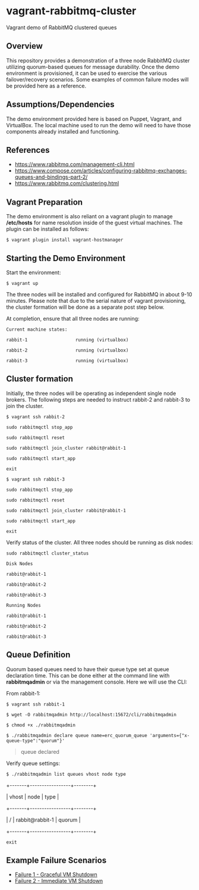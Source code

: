 # vagrant-rabbitmq-cluster
Vagrant  demo of RabbitMQ clustered queues

## Overview
This repository provides a demonstration of a three node RabbitMQ cluster
utilizing quorum-based queues for message durability. Once the demo environment
is provisioned, it can be used to exercise the various failover/recovery
scenarios. Some examples of common failure modes will be provided here as a
reference.

## Assumptions/Dependencies
The demo environment provided here is based on Puppet, Vagrant, and VirtualBox.
The local machine used to run the demo will need to have those components
already installed and functioning.

## References
* https://www.rabbitmq.com/management-cli.html
* https://www.compose.com/articles/configuring-rabbitmq-exchanges-queues-and-bindings-part-2/
* https://www.rabbitmq.com/clustering.html


## Vagrant Preparation
The demo environment is also reliant on a vagrant plugin to manage **/etc/hosts**
for name resolution inside of the guest virtual machines. The plugin can be
installed as follows:

`$ vagrant plugin install vagrant-hostmanager`

## Starting the Demo Environment
Start the environment:

`$ vagrant up`

The three nodes will be installed and configured for RabbitMQ in about 9-10
minutes. Please note that due to the serial nature of vagrant provisioning,
the cluster formation will be done as a separate post step below.

At completion, ensure that all three nodes are running:

`Current machine states:`

`rabbit-1                  running (virtualbox)`

`rabbit-2                  running (virtualbox)`

`rabbit-3                  running (virtualbox)`

## Cluster formation
Initially, the three nodes will be operating as independent single node brokers.
The following steps are needed to instruct rabbit-2 and rabbit-3 to join the cluster.

`$ vagrant ssh rabbit-2`

`sudo rabbitmqctl stop_app`

`sudo rabbitmqctl reset`

`sudo rabbitmqctl join_cluster rabbit@rabbit-1`

`sudo rabbitmqctl start_app`

`exit`

`$ vagrant ssh rabbit-3`

`sudo rabbitmqctl stop_app`

`sudo rabbitmqctl reset`

`sudo rabbitmqctl join_cluster rabbit@rabbit-1`

`sudo rabbitmqctl start_app`

`exit`

Verify status of the cluster. All three nodes should be running as disk nodes:

`sudo rabbitmqctl cluster_status`

`Disk Nodes`

`rabbit@rabbit-1`

`rabbit@rabbit-2`

`rabbit@rabbit-3`

`Running Nodes`

`rabbit@rabbit-1`

`rabbit@rabbit-2`

`rabbit@rabbit-3`

## Queue Definition
Quorum based queues need to have their queue type set at queue declaration time.
This can be done either at the command line with **rabbitmqadmin** or via the
management console. Here we will use the CLI:

From rabbit-1:

`$ vagrant ssh rabbit-1`

`$ wget -O rabbitmqadmin http://localhost:15672/cli/rabbitmqadmin`

`$ chmod +x ./rabbitmqadmin`

`$ ./rabbitmqadmin declare queue name=erc_quorum_queue 'arguments={"x-queue-type":"quorum"}'`

> queue declared

Verify queue settings:

`$ ./rabbitmqadmin list queues vhost node type`

+-------+-----------------+--------+

| vhost |      node       |  type  |

+-------+-----------------+--------+

| /     | rabbit@rabbit-1 | quorum |

+-------+-----------------+--------+

`exit`

## Example Failure Scenarios
* [Failure 1 - Graceful VM Shutdown](doc/FAIL-001.md)
* [Failure 2 - Immediate VM Shutdown](doc/FAIL-002.md)
